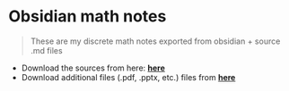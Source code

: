 # Obsidian math notes

> These are my discrete math notes exported from obsidian + source .md files

- Download the sources from here: **[here](https://github.com/dgudim2/obsidian_vault)** 
- Download additional files (.pdf, .pptx, etc.) files from **[here](https://drive.google.com/drive/folders/1pPiUM_cAdwrlmvRaVHOO36vb2jUFaGFU?usp=sharing)**
